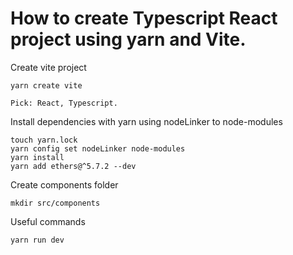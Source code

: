 # How to create Typescript React project using yarn and Vite.

Create vite project
```
yarn create vite

Pick: React, Typescript.
```

Install dependencies with yarn using nodeLinker to node-modules
```
touch yarn.lock
yarn config set nodeLinker node-modules
yarn install
yarn add ethers@^5.7.2 --dev
```

Create components folder
```
mkdir src/components
```

Useful commands
```
yarn run dev
```
